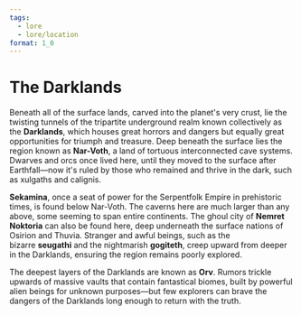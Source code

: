```yaml
---
tags:
  - lore
  - lore/location
format: 1_0
---
```

# The Darklands

Beneath all of the surface lands, carved into the planet's very crust, lie the twisting tunnels of the tripartite underground realm known collectively as the **Darklands**, which houses great horrors and dangers but equally great opportunities for triumph and treasure. Deep beneath the surface lies the region known as **Nar-Voth**, a land of tortuous interconnected cave systems. Dwarves and orcs once lived here, until they moved to the surface after Earthfall—now it's ruled by those who remained and thrive in the dark, such as xulgaths and calignis.  
  
**Sekamina**, once a seat of power for the Serpentfolk Empire in prehistoric times, is found below Nar-Voth. The caverns here are much larger than any above, some seeming to span entire continents. The ghoul city of **Nemret Noktoria** can also be found here, deep underneath the surface nations of Osirion and Thuvia. Stranger and awful beings, such as the bizarre **seugathi** and the nightmarish **gogiteth**, creep upward from deeper in the Darklands, ensuring the region remains poorly explored.  
  
The deepest layers of the Darklands are known as **Orv**. Rumors trickle upwards of massive vaults that contain fantastical biomes, built by powerful alien beings for unknown purposes—but few explorers can brave the dangers of the Darklands long enough to return with the truth.